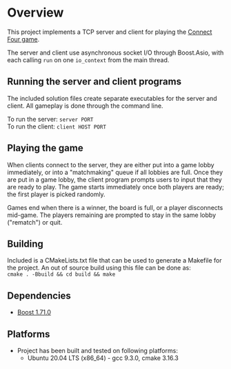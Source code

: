 # Overview

This project implements a TCP server and client for playing the [Connect Four game](https://en.wikipedia.org/wiki/Connect_Four).

The server and client use asynchronous socket I/O through Boost.Asio, with each calling `run` on one `io_context` from the main thread.

## Running the server and client programs

The included solution files create separate executables for the server and client. All gameplay is done through the command line.

To run the server: `server PORT`  
To run the client: `client HOST PORT`  

## Playing the game

When clients connect to the server, they are either put into a game lobby immediately, or into a "matchmaking" queue if all lobbies are full. Once they are put in a game lobby, the client program prompts users to input that they are ready to play. The game starts immediately once both players are ready; the first player is picked randomly.

Games end when there is a winner, the board is full, or a player disconnects mid-game. The players remaining are prompted to stay in the same lobby ("rematch") or quit. 

## Building

Included is a CMakeLists.txt file that can be used to generate a Makefile for the project. An out of source build using this file can be done as:  
`cmake . -Bbuild && cd build && make`

## Dependencies

- [Boost 1.71.0](https://www.boost.org/users/history/version_1_71_0.html)
    
## Platforms

- Project has been built and tested on following platforms: 
  - Ubuntu 20.04 LTS (x86_64) - gcc 9.3.0, cmake 3.16.3
